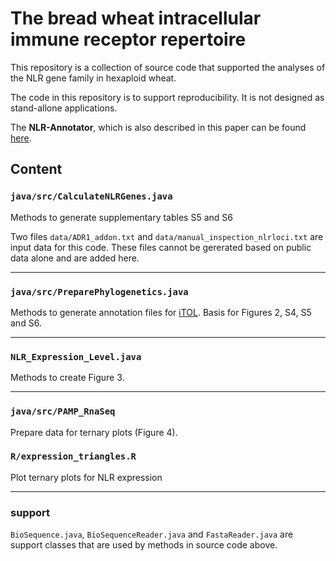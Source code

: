 # The bread wheat intracellular immune receptor repertoire


This repository is a collection of source code that supported the analyses of the NLR gene family in hexaploid wheat.

The code in this repository is to support reproducibility. It is not designed as stand-allone applications. 

The **NLR-Annotator**, which is also described in this paper can be found [here](https://github.com/steuernb/NLR-Annotator).


## Content

### `java/src/CalculateNLRGenes.java`
Methods to generate supplementary tables S5 and S6

Two files `data/ADR1_addon.txt` and `data/manual_inspection_nlrloci.txt` are input data for this code. These files cannot be gererated based on public data alone and are added here.

-----------

### `java/src/PreparePhylogenetics.java`
Methods to generate annotation files for [iTOL](https://itol.embl.de/shared/steuernb). Basis for Figures 2, S4, S5 and S6.

-----------
### `NLR_Expression_Level.java`
Methods to create Figure 3. 


-----------

### `java/src/PAMP_RnaSeq`
Prepare data for ternary plots (Figure 4).


### `R/expression_triangles.R`
Plot ternary plots for NLR expression



-----------

### support

`BioSequence.java`, `BioSequenceReader.java` and `FastaReader.java` are support classes that are used by methods in source code above.
